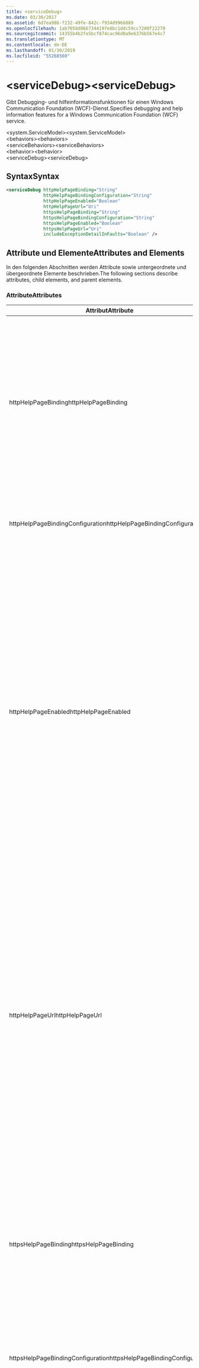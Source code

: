 ```yaml
---
title: <serviceDebug>
ms.date: 03/30/2017
ms.assetid: 6d7ea986-f232-49fe-842c-f934d9966889
ms.openlocfilehash: 1ab7058d8667344197e8bc1ddc59cc7200f22270
ms.sourcegitcommit: 14355b4b2fe5bcf874cac96d0a9e6376b567e4c7
ms.translationtype: MT
ms.contentlocale: de-DE
ms.lasthandoff: 01/30/2019
ms.locfileid: "55268560"
---
```

# <a name="servicedebug"></a><span data-ttu-id="14c96-101">\<serviceDebug></span><span class="sxs-lookup"><span data-stu-id="14c96-101">\<serviceDebug></span></span>
<span data-ttu-id="14c96-102">Gibt Debugging- und hilfeinformationsfunktionen für einen Windows Communication Foundation (WCF)-Dienst.</span><span class="sxs-lookup"><span data-stu-id="14c96-102">Specifies debugging and help information features for a Windows Communication Foundation (WCF) service.</span></span>  
  
 <span data-ttu-id="14c96-103">\<system.ServiceModel></span><span class="sxs-lookup"><span data-stu-id="14c96-103">\<system.ServiceModel></span></span>  
<span data-ttu-id="14c96-104">\<behaviors></span><span class="sxs-lookup"><span data-stu-id="14c96-104">\<behaviors></span></span>  
<span data-ttu-id="14c96-105">\<serviceBehaviors></span><span class="sxs-lookup"><span data-stu-id="14c96-105">\<serviceBehaviors></span></span>  
<span data-ttu-id="14c96-106">\<behavior></span><span class="sxs-lookup"><span data-stu-id="14c96-106">\<behavior></span></span>  
<span data-ttu-id="14c96-107">\<serviceDebug></span><span class="sxs-lookup"><span data-stu-id="14c96-107">\<serviceDebug></span></span>  
  
## <a name="syntax"></a><span data-ttu-id="14c96-108">Syntax</span><span class="sxs-lookup"><span data-stu-id="14c96-108">Syntax</span></span>  
  
```xml  
<serviceDebug httpHelpPageBinding="String"
              httpHelpPageBindingConfiguration="String"
              httpHelpPageEnabled="Boolean"
              httpHelpPageUrl="Uri"
              httpsHelpPageBinding="String"
              httpsHelpPageBindingConfiguration="String"
              httpsHelpPageEnabled="Boolean"
              httpsHelpPageUrl="Uri"
              includeExceptionDetailInFaults="Boolean" />
```  
  
## <a name="attributes-and-elements"></a><span data-ttu-id="14c96-109">Attribute und Elemente</span><span class="sxs-lookup"><span data-stu-id="14c96-109">Attributes and Elements</span></span>  
 <span data-ttu-id="14c96-110">In den folgenden Abschnitten werden Attribute sowie untergeordnete und übergeordnete Elemente beschrieben.</span><span class="sxs-lookup"><span data-stu-id="14c96-110">The following sections describe attributes, child elements, and parent elements.</span></span>  
  
### <a name="attributes"></a><span data-ttu-id="14c96-111">Attribute</span><span class="sxs-lookup"><span data-stu-id="14c96-111">Attributes</span></span>  
  
|<span data-ttu-id="14c96-112">Attribut</span><span class="sxs-lookup"><span data-stu-id="14c96-112">Attribute</span></span>|<span data-ttu-id="14c96-113">Beschreibung</span><span class="sxs-lookup"><span data-stu-id="14c96-113">Description</span></span>|  
|---------------|-----------------|  
|<span data-ttu-id="14c96-114">httpHelpPageBinding</span><span class="sxs-lookup"><span data-stu-id="14c96-114">httpHelpPageBinding</span></span>|<span data-ttu-id="14c96-115">Ein Zeichenfolgenwert, der den Typ der zu verwendenden Bindung beim Zugriff auf die Diensthilfeseite über HTTP festlegt.</span><span class="sxs-lookup"><span data-stu-id="14c96-115">A string value that specifies the type of binding to be used when HTTP is utilized to access the service help page.</span></span><br /><br /> <span data-ttu-id="14c96-116">Nur Bindungen mit inneren Bindungselementen, die <xref:System.ServiceModel.Channels.IReplyChannel?displayProperty=nameWithType> unterstützen, werden unterstützt.</span><span class="sxs-lookup"><span data-stu-id="14c96-116">Only bindings with inner binding elements that support <xref:System.ServiceModel.Channels.IReplyChannel?displayProperty=nameWithType> will be supported.</span></span> <span data-ttu-id="14c96-117">Darüber hinaus muss die <xref:System.ServiceModel.Channels.MessageVersion?displayProperty=nameWithType>-Eigenschaft der Bindung <xref:System.ServiceModel.Channels.MessageVersion.None?displayProperty=nameWithType> lauten.</span><span class="sxs-lookup"><span data-stu-id="14c96-117">Additionally, the <xref:System.ServiceModel.Channels.MessageVersion?displayProperty=nameWithType> property of the binding must be <xref:System.ServiceModel.Channels.MessageVersion.None?displayProperty=nameWithType>.</span></span>|  
|<span data-ttu-id="14c96-118">httpHelpPageBindingConfiguration</span><span class="sxs-lookup"><span data-stu-id="14c96-118">httpHelpPageBindingConfiguration</span></span>|<span data-ttu-id="14c96-119">Eine Zeichenfolge mit dem Namen der Bindung, die im `httpHelpPageBinding`-Attribut angegeben ist, das auf die zusätzlichen Konfigurationsinformationen dieser Bindung verweist.</span><span class="sxs-lookup"><span data-stu-id="14c96-119">A string that specifies the name of the binding that is specified in the `httpHelpPageBinding` attribute, which references to the additional configuration information of this binding.</span></span> <span data-ttu-id="14c96-120">Der gleiche Name muss im Abschnitt `<bindings>` definiert werden.</span><span class="sxs-lookup"><span data-stu-id="14c96-120">The same name must be defined in the `<bindings>` section.</span></span>|  
|<span data-ttu-id="14c96-121">httpHelpPageEnabled</span><span class="sxs-lookup"><span data-stu-id="14c96-121">httpHelpPageEnabled</span></span>|<span data-ttu-id="14c96-122">Ein boolescher Wert, der steuert, ob WCF eine HTML-Seite vom angegebenen Adresse veröffentlicht die `httpHelpPageUrl` Attribut.</span><span class="sxs-lookup"><span data-stu-id="14c96-122">A Boolean value that controls whether WCF publishes an HTML help page at the address specified by the `httpHelpPageUrl` attribute.</span></span> <span data-ttu-id="14c96-123">Die Standardeinstellung ist `true`.</span><span class="sxs-lookup"><span data-stu-id="14c96-123">The default is `true`.</span></span><br /><br /> <span data-ttu-id="14c96-124">Sie können diese Eigenschaft auf `false` festlegen, um die Veröffentlichung einer in HTML-Browsern angezeigbaren HTML-Hilfeseite zu deaktivieren.</span><span class="sxs-lookup"><span data-stu-id="14c96-124">You can set this property to `false` to disable the publication of an HTML help page visible to HTML browsers.</span></span><br /><br /> <span data-ttu-id="14c96-125">Um sicherzustellen, dass die HTML-Hilfeseite an dem Speicherort veröffentlicht wird, der vom `httpHelpPageUrl`-Attribut gesteuert wird, müssen Sie dieses Attribut auf `true` festlegen.</span><span class="sxs-lookup"><span data-stu-id="14c96-125">To ensure the HTML help page is published at the location controlled by the `httpHelpPageUrl` attribute, you must set this attribute to `true`.</span></span> <span data-ttu-id="14c96-126">Außerdem muss eine der folgenden Bedingungen erfüllt werden:</span><span class="sxs-lookup"><span data-stu-id="14c96-126">In addition, one of the following conditions must also be met:</span></span><br /><br /> <span data-ttu-id="14c96-127">– Die `httpHelpPageUrl` -Attribut ist eine absolute Adresse, die das HTTP-Protokollschema unterstützt.</span><span class="sxs-lookup"><span data-stu-id="14c96-127">-   The `httpHelpPageUrl` attribute is an absolute address that supports the HTTP protocol scheme.</span></span><br /><span data-ttu-id="14c96-128">– Es gibt eine Basisadresse für den Dienst, der das HTTP-Protokollschema unterstützt.</span><span class="sxs-lookup"><span data-stu-id="14c96-128">-   There is a base address for the service that supports the HTTP protocol scheme.</span></span><br /><br /> <span data-ttu-id="14c96-129">Obwohl eine Ausnahme ausgegeben wird, wenn eine absolute Adresse, die das HTTP-Protokollschema nicht unterstützt, dem `httpHelpPageUrl`-Attribut zugewiesen wird, werden bei allen anderen Szenarien, die den vorstehenden Kriterien nicht entsprechen, keine Ausnahmen und HTML-Hilfeseiten ausgegeben.</span><span class="sxs-lookup"><span data-stu-id="14c96-129">Although an exception is thrown if an absolute address that does not support the HTTP protocol scheme is assigned to the `httpHelpPageUrl` attribute, any other scenario in which neither of the preceding criteria is met results in no exception and no HTML help page.</span></span>|  
|<span data-ttu-id="14c96-130">httpHelpPageUrl</span><span class="sxs-lookup"><span data-stu-id="14c96-130">httpHelpPageUrl</span></span>|<span data-ttu-id="14c96-131">Ein URI, der die relative oder absolute HTTP-basierte URL der benutzerdefinierten HTML-Hilfedatei angibt, die dem Benutzer angezeigt wird, wenn der Endpunkt mithilfe eines HTML-Browsers angezeigt wird.</span><span class="sxs-lookup"><span data-stu-id="14c96-131">A URI that specifies the relative or absolute HTTP-based URL of the custom HTML help file the user sees when the endpoint is viewed using an HTML browser.</span></span><br /><br /> <span data-ttu-id="14c96-132">Sie können dieses Attribut verwenden, um die Verwendung einer benutzerdefinierten HTML-Hilfedatei zu ermöglichen, die von einer HTTP/Get-Anfrage zurückgegeben wird, beispielsweise von einem HTML-Browser.</span><span class="sxs-lookup"><span data-stu-id="14c96-132">You can use this attribute to enable the use of a custom HTML help file that is returned from an HTTP/Get request, for example, from an HTML browser.</span></span> <span data-ttu-id="14c96-133">Der Speicherort der HTML-Hilfedatei wird wie folgt aufgelöst.</span><span class="sxs-lookup"><span data-stu-id="14c96-133">The location of the HTML help file is resolved as follows.</span></span><br /><br /> <span data-ttu-id="14c96-134">1.  Wenn der Wert dieses Attributs eine relative Adresse ist, entspricht der Speicherort der HTML-Hilfedatei dem Wert der Dienstbasisadresse, die HTTP-Anforderungen unterstützt, plus dieses Eigenschaftswerts.</span><span class="sxs-lookup"><span data-stu-id="14c96-134">1.  If the value of this attribute is a relative address, the location of the HTML help file is the value of the service base address that supports HTTP requests, plus this property value.</span></span><br /><span data-ttu-id="14c96-135">2.  Wenn der Wert dieses Attributs eine absolute Adresse ist und HTTP-Anforderungen unterstützt, entspricht der Speicherort der HTML-Hilfedatei dem Wert dieser Eigenschaft.</span><span class="sxs-lookup"><span data-stu-id="14c96-135">2.  If the value of this attribute is an absolute address and supports HTTP requests, the location of the HTML help file is the value of this property.</span></span><br /><span data-ttu-id="14c96-136">3.  Wenn der Wert dieses Attributs eine absolute Adresse ist, aber keine HTTP-Anforderungen unterstützt, wird eine Ausnahme ausgegeben.</span><span class="sxs-lookup"><span data-stu-id="14c96-136">3.  If the value of this attribute is absolute but does not support HTTP requests, an exception is thrown.</span></span><br /><br /> <span data-ttu-id="14c96-137">Dieses Attribut ist nur gültig, wenn die `httpHelpPageEnabled` Attribut `true`.</span><span class="sxs-lookup"><span data-stu-id="14c96-137">This attribute is valid only when the `httpHelpPageEnabled` attribute is `true`.</span></span>|  
|<span data-ttu-id="14c96-138">httpsHelpPageBinding</span><span class="sxs-lookup"><span data-stu-id="14c96-138">httpsHelpPageBinding</span></span>|<span data-ttu-id="14c96-139">Ein Zeichenfolgenwert, der den Typ der zu verwendenden Bindung beim Zugriff auf die Diensthilfeseite über HTTPS festlegt.</span><span class="sxs-lookup"><span data-stu-id="14c96-139">A string value that specifies the type of binding to be used when HTTPS is utilized to access the service help page.</span></span><br /><br /> <span data-ttu-id="14c96-140">Nur Bindungen mit inneren Bindungselementen, die <xref:System.ServiceModel.Channels.IReplyChannel> unterstützen, werden unterstützt.</span><span class="sxs-lookup"><span data-stu-id="14c96-140">Only bindings with inner binding elements that support <xref:System.ServiceModel.Channels.IReplyChannel> will be supported.</span></span> <span data-ttu-id="14c96-141">Darüber hinaus muss die <xref:System.ServiceModel.Channels.MessageVersion?displayProperty=nameWithType>-Eigenschaft der Bindung <xref:System.ServiceModel.Channels.MessageVersion.None?displayProperty=nameWithType> lauten.</span><span class="sxs-lookup"><span data-stu-id="14c96-141">Additionally, the <xref:System.ServiceModel.Channels.MessageVersion?displayProperty=nameWithType> property of the binding must be <xref:System.ServiceModel.Channels.MessageVersion.None?displayProperty=nameWithType>.</span></span>|  
|<span data-ttu-id="14c96-142">httpsHelpPageBindingConfiguration</span><span class="sxs-lookup"><span data-stu-id="14c96-142">httpsHelpPageBindingConfiguration</span></span>|<span data-ttu-id="14c96-143">Eine Zeichenfolge mit dem Namen der Bindung, die im `httpsHelpPageBinding`-Attribut angegeben ist, das auf die zusätzlichen Konfigurationsinformationen dieser Bindung verweist.</span><span class="sxs-lookup"><span data-stu-id="14c96-143">A string that specifies the name of the binding that is specified in the `httpsHelpPageBinding` attribute, which references to the additional configuration information of this binding.</span></span> <span data-ttu-id="14c96-144">Der gleiche Name muss im Abschnitt `<bindings>` definiert werden.</span><span class="sxs-lookup"><span data-stu-id="14c96-144">The same name must be defined in the `<bindings>` section.</span></span>|  
|<span data-ttu-id="14c96-145">httpsHelpPageEnabled</span><span class="sxs-lookup"><span data-stu-id="14c96-145">httpsHelpPageEnabled</span></span>|<span data-ttu-id="14c96-146">Ein boolescher Wert, der steuert, ob WCF eine HTML-Seite vom angegebenen Adresse veröffentlicht die `httpsHelpPageUrl` Attribut.</span><span class="sxs-lookup"><span data-stu-id="14c96-146">A Boolean value that controls whether WCF publishes an HTML help page at the address specified by the `httpsHelpPageUrl` attribute.</span></span> <span data-ttu-id="14c96-147">Die Standardeinstellung ist `true`.</span><span class="sxs-lookup"><span data-stu-id="14c96-147">The default is `true`.</span></span><br /><br /> <span data-ttu-id="14c96-148">Sie können diese Eigenschaft auf `false` festlegen, um die Veröffentlichung einer in HTML-Browsern angezeigbaren HTML-Hilfeseite zu deaktivieren.</span><span class="sxs-lookup"><span data-stu-id="14c96-148">You can set this property to `false` to disable the publication of an HTML help page visible to HTML browsers.</span></span><br /><br /> <span data-ttu-id="14c96-149">Um sicherzustellen, dass die HTML-Hilfeseite an dem Speicherort veröffentlicht wird, der vom `httpsHelpPageUrl`-Attribut gesteuert wird, müssen Sie dieses Attribut auf `true` festlegen.</span><span class="sxs-lookup"><span data-stu-id="14c96-149">To ensure the HTML help page is published at the location controlled by the `httpsHelpPageUrl` attribute, you must set this attribute to `true`.</span></span> <span data-ttu-id="14c96-150">Außerdem muss eine der folgenden Bedingungen erfüllt werden:</span><span class="sxs-lookup"><span data-stu-id="14c96-150">In addition, one of the following conditions must also be met:</span></span><br /><br /> <span data-ttu-id="14c96-151">– Die `httpsHelpPageUrl` -Attribut ist eine absolute Adresse, die das HTTPS-Protokollschema unterstützt.</span><span class="sxs-lookup"><span data-stu-id="14c96-151">-   The `httpsHelpPageUrl` attribute is an absolute address that supports the HTTPS protocol scheme.</span></span><br /><span data-ttu-id="14c96-152">– Es gibt eine Basisadresse für den Dienst, der HTTPS-Protokollschema unterstützt.</span><span class="sxs-lookup"><span data-stu-id="14c96-152">-   There is a base address for the service that supports the HTTPS protocol scheme.</span></span><br /><br /> <span data-ttu-id="14c96-153">Obwohl eine Ausnahme ausgegeben wird, wenn eine absolute Adresse, die das HTTPS-Protokollschema nicht unterstützt, dem `httpsHelpPageUrl`-Attribut zugewiesen wird, werden bei allen anderen Szenarien, die den vorstehenden Kriterien nicht entsprechen, keine Ausnahmen und HTML-Hilfeseiten ausgegeben.</span><span class="sxs-lookup"><span data-stu-id="14c96-153">Although an exception is thrown if an absolute address that does not support the HTTPS protocol scheme is assigned to the `httpsHelpPageUrl` attribute, any other scenario in which neither of the preceding criteria is met results in no exception and no HTML help page.</span></span>|  
|<span data-ttu-id="14c96-154">httpsHelpPageUrl</span><span class="sxs-lookup"><span data-stu-id="14c96-154">httpsHelpPageUrl</span></span>|<span data-ttu-id="14c96-155">Ein URI, der die relative oder absolute HTTPS-basierte URL der benutzerdefinierten HTML-Hilfedatei angibt, die dem Benutzer angezeigt wird, wenn der Endpunkt mithilfe eines HTML-Browsers angezeigt wird.</span><span class="sxs-lookup"><span data-stu-id="14c96-155">A URI that specifies the relative or absolute HTTPS-based URL of the custom HTML help file the user sees when the endpoint is viewed using an HTML browser.</span></span><br /><br /> <span data-ttu-id="14c96-156">Sie können dieses Attribut verwenden, um die Verwendung einer benutzerdefinierten HTML-Hilfedatei zu ermöglichen, die von einer HTTPS/Get-Anfrage zurückgegeben wird, beispielsweise von einem HTML-Browser.</span><span class="sxs-lookup"><span data-stu-id="14c96-156">You can use this attribute to enable the use of a custom HTML help file that is returned from an HTTPS/Get request, for example, from an HTML browser.</span></span> <span data-ttu-id="14c96-157">Der Speicherort der HTML-Hilfedatei wird wie folgt aufgelöst:</span><span class="sxs-lookup"><span data-stu-id="14c96-157">The location of the HTML help file is resolved as follows:</span></span><br /><br /> <span data-ttu-id="14c96-158">– Wenn der Wert dieser Eigenschaft eine relative Adresse ist, ist der Speicherort der HTML-Hilfedatei, den Wert der dienstbasisadresse, die HTTPS-Anforderungen unterstützt, plus dieses Eigenschaftswerts.</span><span class="sxs-lookup"><span data-stu-id="14c96-158">-   If the value of this property is a relative address, the location of the HTML help file is the value of the service base address that supports HTTPS requests, plus this property value.</span></span><br /><span data-ttu-id="14c96-159">– Wenn der Wert dieser Eigenschaft eine absolute Adresse ist und HTTPS-Anforderungen unterstützt, ist der Speicherort der HTML-Hilfedatei dem Wert dieser Eigenschaft.</span><span class="sxs-lookup"><span data-stu-id="14c96-159">-   If the value of this property is an absolute address and supports HTTPS requests, the location of the HTML help file is the value of this property.</span></span><br /><span data-ttu-id="14c96-160">– Wenn der Wert dieser Eigenschaft absolut ist, aber keine HTTPS-Anforderungen unterstützt, wird eine Ausnahme ausgelöst.</span><span class="sxs-lookup"><span data-stu-id="14c96-160">-   If the value of this property is absolute but does not support HTTPS requests, an exception is thrown.</span></span><br /><br /> <span data-ttu-id="14c96-161">Dieses Attribut ist nur gültig, wenn die `httpHelpPageEnabled` Attribut `true`.</span><span class="sxs-lookup"><span data-stu-id="14c96-161">This attribute is valid only when the `httpHelpPageEnabled` attribute is `true`.</span></span>|  
|<span data-ttu-id="14c96-162">includeExceptionDetailInFaults</span><span class="sxs-lookup"><span data-stu-id="14c96-162">includeExceptionDetailInFaults</span></span>|<span data-ttu-id="14c96-163">Ein Wert, der angibt, ob verwaltete Ausnahmeinformationen in den Details der SOAP-Fehler zu Debuggingzwecken an den Client zurückgegeben werden.</span><span class="sxs-lookup"><span data-stu-id="14c96-163">A value that specifies whether to include managed exception information in the detail of SOAP faults returned to the client for debugging purposes.</span></span> <span data-ttu-id="14c96-164">Die Standardeinstellung ist `false`.</span><span class="sxs-lookup"><span data-stu-id="14c96-164">The default is `false`.</span></span><br /><br /> <span data-ttu-id="14c96-165">Wenn Sie dieses Attribut auf `true` festlegen, können Sie die Übergabe von verwalteten Ausnahmeinformationen zurück an den Client zu Debuggingzwecken aktivieren und die Veröffentlichung von HTML-Informationsdateien für Benutzer bereitstellen, die den Dienst in Webbrowsern durchsuchen.</span><span class="sxs-lookup"><span data-stu-id="14c96-165">If you set this attribute to `true`, you can enable the flow of managed exception information to the client for debugging purposes, as well as the publication of HTML information files for users browsing the service in Web browsers.</span></span> <span data-ttu-id="14c96-166">**Vorsicht**:  Verwaltete Ausnahmeinformationen an Clients zurückzugeben, kann ein Sicherheitsrisiko darstellen.</span><span class="sxs-lookup"><span data-stu-id="14c96-166">**Caution:**  Returning managed exception information to clients  can be a security risk.</span></span> <span data-ttu-id="14c96-167">Das liegt darin begründet, dass Ausnahmedetails Informationen zur internen Dienstimplementierung offen legen, die von nicht autorisierten Clients verwendet werden können.</span><span class="sxs-lookup"><span data-stu-id="14c96-167">This is because exception details expose information about the internal service implementation that could be used by unauthorized clients.</span></span>|  
  
### <a name="child-elements"></a><span data-ttu-id="14c96-168">Untergeordnete Elemente</span><span class="sxs-lookup"><span data-stu-id="14c96-168">Child Elements</span></span>  
 <span data-ttu-id="14c96-169">Keine</span><span class="sxs-lookup"><span data-stu-id="14c96-169">None.</span></span>  
  
### <a name="parent-elements"></a><span data-ttu-id="14c96-170">Übergeordnete Elemente</span><span class="sxs-lookup"><span data-stu-id="14c96-170">Parent Elements</span></span>  
  
|<span data-ttu-id="14c96-171">Element</span><span class="sxs-lookup"><span data-stu-id="14c96-171">Element</span></span>|<span data-ttu-id="14c96-172">Beschreibung</span><span class="sxs-lookup"><span data-stu-id="14c96-172">Description</span></span>|  
|-------------|-----------------|  
|[<span data-ttu-id="14c96-173">\<behavior></span><span class="sxs-lookup"><span data-stu-id="14c96-173">\<behavior></span></span>](../../../../../docs/framework/configure-apps/file-schema/wcf/behavior-of-endpointbehaviors.md)|<span data-ttu-id="14c96-174">Gibt ein Verhaltenselement an.</span><span class="sxs-lookup"><span data-stu-id="14c96-174">Specifies a behavior element.</span></span>|  
  
## <a name="remarks"></a><span data-ttu-id="14c96-175">Hinweise</span><span class="sxs-lookup"><span data-stu-id="14c96-175">Remarks</span></span>  
 <span data-ttu-id="14c96-176">Festlegen von `includeExceptionDetailInFaults` zu `true` kann der Dienst Ausnahmen zurückgeben, die von der Anwendung ausgelöst wird, auch wenn die Ausnahme nicht deklariert ist, mit der <xref:System.ServiceModel.FaultContractAttribute>.</span><span class="sxs-lookup"><span data-stu-id="14c96-176">Setting `includeExceptionDetailInFaults` to `true` allows the service to return any exception that is thrown by the application code even if the exception is not declared using the <xref:System.ServiceModel.FaultContractAttribute>.</span></span> <span data-ttu-id="14c96-177">Diese Einstellung ist in Debuggingfällen hilfreich, in denen der Server eine unerwartete Ausnahme ausgibt.</span><span class="sxs-lookup"><span data-stu-id="14c96-177">This setting is useful when debugging cases where the server is throwing an unexpected exception.</span></span> <span data-ttu-id="14c96-178">Durch Verwenden dieses Attributs wird ein serialisiertes Format der unbekannten Ausnahme zurückgegeben, und Sie können mehr Details zur Ausnahme überprüfen.</span><span class="sxs-lookup"><span data-stu-id="14c96-178">By using this attribute, a serialized form of the unknown exception is returned and you can examine more details of the exception.</span></span>  
  
> [!CAUTION]
>  <span data-ttu-id="14c96-179">Verwaltete Ausnahmeinformationen an Clients zurückzugeben kann ein Sicherheitsrisiko darstellen, da Ausnahmedetails Informationen zur internen Dienstimplementierung verfügbar machen, die von nicht autorisierten Clients verwendet werden könnten.</span><span class="sxs-lookup"><span data-stu-id="14c96-179">Returning managed exception information to clients can be a security risk because exception details expose information about the internal service implementation that could be used by unauthorized clients.</span></span> <span data-ttu-id="14c96-180">Wegen der damit verbundenen Sicherheitsprobleme wird dringend empfohlen, dass Sie diesen Vorgang nur in gesteuerten Debugszenarien ausführen.</span><span class="sxs-lookup"><span data-stu-id="14c96-180">Because of the security issues involved, it is strongly recommended that you only do so in controlled debugging scenarios.</span></span> <span data-ttu-id="14c96-181">Beim Bereitstellen der Anwendung sollten Sie `includeExceptionDetailInFaults` auf `false` festlegen.</span><span class="sxs-lookup"><span data-stu-id="14c96-181">You should set `includeExceptionDetailInFaults` to `false` when deploying your application.</span></span>  
  
 <span data-ttu-id="14c96-182">Weitere Informationen zu den Sicherheitsproblemen, die im Zusammenhang mit verwalteten Ausnahmen finden Sie unter [angeben und Behandeln von Fehlern in Verträgen und Diensten](../../../../../docs/framework/wcf/specifying-and-handling-faults-in-contracts-and-services.md).</span><span class="sxs-lookup"><span data-stu-id="14c96-182">For details about the security issues related to managed exception, see [Specifying and Handling Faults in Contracts and Services](../../../../../docs/framework/wcf/specifying-and-handling-faults-in-contracts-and-services.md).</span></span> <span data-ttu-id="14c96-183">Ein Codebeispiel finden Sie unter [Dienstverhalten Debuggen](../../../../../docs/framework/wcf/samples/service-debug-behavior.md).</span><span class="sxs-lookup"><span data-stu-id="14c96-183">For a code sample, see [Service Debug Behavior](../../../../../docs/framework/wcf/samples/service-debug-behavior.md).</span></span>  
  
 <span data-ttu-id="14c96-184">Sie können auch `httpsHelpPageEnabled` und `httpsHelpPageUrl` festlegen, um die Hilfeseite zu aktivieren oder zu deaktivieren.</span><span class="sxs-lookup"><span data-stu-id="14c96-184">You can also set `httpsHelpPageEnabled` and `httpsHelpPageUrl` to enable or disable the help page.</span></span> <span data-ttu-id="14c96-185">Jeder Dienst kann optional eine Hilfeseite verfügbar machen, die Informationen zum Dienst enthält, einschließlich des Endpunkts, um WSDL für den Dienst abzurufen.</span><span class="sxs-lookup"><span data-stu-id="14c96-185">Each service can optionally expose a help page that contains information about the service including the endpoint to get WSDL for the service.</span></span> <span data-ttu-id="14c96-186">Dies kann durch Festlegen von `httpHelpPageEnabled` auf `true` aktiviert werden.</span><span class="sxs-lookup"><span data-stu-id="14c96-186">This can be enabled by setting `httpHelpPageEnabled` to `true`.</span></span> <span data-ttu-id="14c96-187">Dadurch kann die Hilfeseite an eine GET-Anforderung der Basisadresse des Diensts zurückgegeben werden.</span><span class="sxs-lookup"><span data-stu-id="14c96-187">This enables the help page to be returned to a GET request to the base address of the service.</span></span> <span data-ttu-id="14c96-188">Durch Festlegen des `httpHelpPageUrl`-Attributs können Sie diese Adresse ändern.</span><span class="sxs-lookup"><span data-stu-id="14c96-188">You can change this address by setting the `httpHelpPageUrl` attribute.</span></span> <span data-ttu-id="14c96-189">Sie können dies außerdem sichern, indem Sie HTTPS statt HTTP verwenden.</span><span class="sxs-lookup"><span data-stu-id="14c96-189">In addition, you can make this secure by using HTTPS instead of HTTP.</span></span>  
  
 <span data-ttu-id="14c96-190">Mithilfe des optionalen `httpHelpPageBinding`-Attributs und `httpHelpPageBinding`-Attributs können Sie die für den Zugriff auf die Diensthilfeseite verwendeten Bindungen konfigurieren.</span><span class="sxs-lookup"><span data-stu-id="14c96-190">The optional `httpHelpPageBinding` and `httpHelpPageBinding` attributes allow you to configure the bindings used to access the service web page.</span></span> <span data-ttu-id="14c96-191">Wenn sie nicht festgelegt sind, werden die Standardbindungen (`HttpTransportBindingElement` für HTTP und `HttpsTransportBindingElement` für HTTPS) entsprechend für den Zugriff auf die Diensthilfeseite verwendet.</span><span class="sxs-lookup"><span data-stu-id="14c96-191">If they are not specified, the default bindings (`HttpTransportBindingElement`, in the case of HTTP and `HttpsTransportBindingElement`, in the case of HTTPS) are used for service help page access as appropriate.</span></span> <span data-ttu-id="14c96-192">Beachten Sie, dass Sie diese Attribute nicht mit den integrierten WCF-Bindungen verwenden können.</span><span class="sxs-lookup"><span data-stu-id="14c96-192">Notice that you cannot use these attributes with the built-in WCF bindings.</span></span> <span data-ttu-id="14c96-193">Nur Bindungen mit inneren Bindungselementen, die xref:System.ServiceModel.Channels.IReplyChannel unterstützen > wird unterstützt.</span><span class="sxs-lookup"><span data-stu-id="14c96-193">Only bindings with inner binding elements that support xref:System.ServiceModel.Channels.IReplyChannel> will be supported.</span></span> <span data-ttu-id="14c96-194">Darüber hinaus muss die <xref:System.ServiceModel.Channels.MessageVersion?displayProperty=nameWithType>-Eigenschaft der Bindung <xref:System.ServiceModel.Channels.MessageVersion.None?displayProperty=nameWithType> lauten.</span><span class="sxs-lookup"><span data-stu-id="14c96-194">Additionally, the <xref:System.ServiceModel.Channels.MessageVersion?displayProperty=nameWithType> property of the binding must be <xref:System.ServiceModel.Channels.MessageVersion.None?displayProperty=nameWithType>.</span></span>  
  
## <a name="see-also"></a><span data-ttu-id="14c96-195">Siehe auch</span><span class="sxs-lookup"><span data-stu-id="14c96-195">See also</span></span>
- <xref:System.ServiceModel.Configuration.ServiceDebugElement>
- <xref:System.ServiceModel.Description.ServiceDebugBehavior>
- [<span data-ttu-id="14c96-196">Angeben und Behandeln von Fehlern in Verträgen und Diensten</span><span class="sxs-lookup"><span data-stu-id="14c96-196">Specifying and Handling Faults in Contracts and Services</span></span>](../../../../../docs/framework/wcf/specifying-and-handling-faults-in-contracts-and-services.md)
- [<span data-ttu-id="14c96-197">Behandeln von Ausnahmen und Fehlern</span><span class="sxs-lookup"><span data-stu-id="14c96-197">Handling Exceptions and Faults</span></span>](../../../../../docs/framework/wcf/extending/handling-exceptions-and-faults.md)
- [<span data-ttu-id="14c96-198">Debugverhalten von Diensten</span><span class="sxs-lookup"><span data-stu-id="14c96-198">Service Debug Behavior</span></span>](../../../../../docs/framework/wcf/samples/service-debug-behavior.md)
